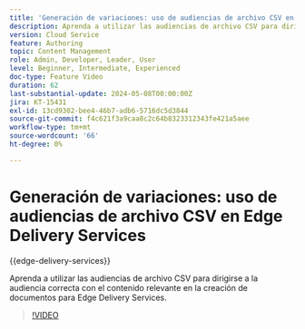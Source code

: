 ```yaml
---
title: 'Generación de variaciones: uso de audiencias de archivo CSV en Edge Delivery Services'
description: Aprenda a utilizar las audiencias de archivo CSV para dirigirse a la audiencia correcta con el contenido relevante en la creación de documentos para Edge Delivery Services.
version: Cloud Service
feature: Authoring
topic: Content Management
role: Admin, Developer, Leader, User
level: Beginner, Intermediate, Experienced
doc-type: Feature Video
duration: 62
last-substantial-update: 2024-05-08T00:00:00Z
jira: KT-15431
exl-id: 13cd9302-bee4-46b7-adb6-5716dc5d3844
source-git-commit: f4c621f3a9caa8c2c64b8323312343fe421a5aee
workflow-type: tm+mt
source-wordcount: '66'
ht-degree: 0%

---
```


# Generación de variaciones: uso de audiencias de archivo CSV en Edge Delivery Services

{{edge-delivery-services}}

Aprenda a utilizar las audiencias de archivo CSV para dirigirse a la audiencia correcta con el contenido relevante en la creación de documentos para Edge Delivery Services.

>[!VIDEO](https://video.tv.adobe.com/v/3428793/?learn=on)
